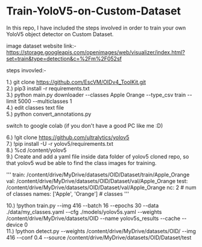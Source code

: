 # Train-YoloV5-on-Custom-Dataset
In this repo, I have included the steps involved in order to train your own YoloV5 object detector on Custom Dataset.

image dataset website link:- https://storage.googleapis.com/openimages/web/visualizer/index.html?set=train&type=detection&c=%2Fm%2F052sf

steps invovled:-

1.) git clone https://github.com/EscVM/OIDv4_ToolKit.git <br />
2.) pip3 install -r requirements.txt <br />
3.) python main.py downloader --classes Apple Orange --type_csv train --limit 5000 --multiclasses 1 <br />
4.) edit classes text file <br />
5.) python convert_annotations.py <br />

switch to google colab (if you don't have a good PC like me :D) <br />

6.) !git clone https://github.com/ultralytics/yolov5 <br />
7.) !pip install -U -r yolov5/requirements.txt <br />
8.) %cd /content/yolov5 <br />
9.) Create and add a yaml file inside data folder of yolov5 cloned repo, so that yolov5 wud be able to find the class images for training. <br />

'''
train: /content/drive/MyDrive/datasets/OID/Dataset/train/Apple_Orange
val: /content/drive/MyDrive/datasets/OID/Dataset/val/Apple_Orange
test: /content/drive/MyDrive/datasets/OID/Dataset/val/Apple_Orange
nc: 2 # num of classes
names: ['Apple', 'Orange'] # classes
'''<br />

10.) !python train.py --img 416 --batch 16 --epochs 30 --data ./data/my_classes.yaml --cfg ./models/yolov5s.yaml --weights  /content/drive/MyDrive/datasets/OID --name yolov5s_results  --cache --device 0 <br />
11.) !python detect.py --weights /content/drive/MyDrive/datasets/OID/ --img 416 --conf 0.4 --source /content/drive/MyDrive/datasets/OID/Dataset/test <br />
